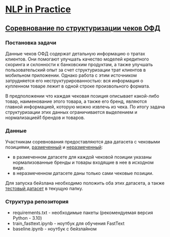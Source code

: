 # [NLP in Practice](https://ods.ai/tracks/nlp_in_practice)

## [Соревнование по структуризации чеков ОФД](https://ods.ai/tracks/nlp_in_practice/competitions/nlp-receipts)

### Постановка задачи
Данные чеков ОФД содержат детальную информацию о тратах клиентов. Они помогают улучшать качество моделей кредитного скоринга и склонности к банковским продуктам, а также улучшать пользовательский опыт за счет структуризации трат клиентов в мобильном приложении. Однако работа с этим источником затрудняется его неструктурированностью: вся информация о купленном товаре лежит в одной строке произвольного формата.

В предположении что каждая чековая позиция описывает какой-либо товар, наименование этого товара, а также его бренд, являются главной информацией, которую можно извлечь из чека. По итогу задача структуризации этих данных ограничивается выделением и нормализацией1 брендов и товаров.

### Данные

Участникам соревнования предоставляются два датасета с чековыми позициями, [размеченный](https://storage.yandexcloud.net/ds-ods/files/materials/8164c5a7/train_supervised_dataset.csv) и [неразмеченный](https://storage.yandexcloud.net/ds-ods/files/materials/df8a1e95/train_unsupervised_dataset.csv):

- в размеченном датасете для каждой чековой позиции указаны нормализованные бренды и товары входящие в нее в исходном виде.
- в неразмеченном датасете даны только сами чековые позиции.

Для запуска бейзлана необходимо положить оба этих датасета, а также [тестовый датасет](https://storage.yandexcloud.net/ds-ods/files/materials/60673a7c/test_dataset.csv) в текущую папку.

### Структура репозитория

- requirements.txt - необходимые пакеты (рекомендуемая версия Python - 3.10)
- train_fasttext.ipynb - ноутбук для обучения FastText
- baseline.ipynb - ноутбук с бейзлайном
